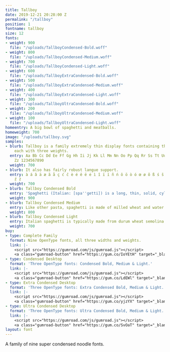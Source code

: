 ```yaml
---
title: Tallboy
date: 2019-12-21 20:28:00 Z
permalink: "/tallboy"
position: 1
fontname: tallboy
size: 12
fonts:
- weight: 900
  file: "/uploads/TallboyCondensed-Bold.woff"
- weight: 800
  file: "/uploads/TallboyCondensed-Medium.woff"
- weight: 700
  file: "/uploads/TallboyCondensed-Light.woff"
- weight: 600
  file: "/uploads/TallboyExtraCondensed-Bold.woff"
- weight: 500
  file: "/uploads/TallboyExtraCondensed-Medium.woff"
- weight: 400
  file: "/uploads/TallboyExtraCondensed-Light.woff"
- weight: 300
  file: "/uploads/TallboyUltraCondensed-Bold.woff"
- weight: 200
  file: "/uploads/TallboyUltraCondensed-Medium.woff"
- weight: 100
  file: "/uploads/TallboyUltraCondensed-Light.woff"
homeentry: A big bowl of spaghetti and meatballs.
homeweight: 700
image: "/uploads/tallboy.svg"
samples:
- blurb: Tallboy is a family extremely thin display fonts containing three widths,
    each with three weights.
  entry: Aa Bb Cc Dd Ee Ff Gg Hh Ii Jj Kk Ll Mm Nn Oo Pp Qq Rr Ss Tt Uu Vv Ww Xx Yy
    Zz 1234567890
  weight: 700
- blurb: It also has fairly robust langue support.
  entry: à á â ä æ ã å ç ć č è é ê ë ė ì î ï í ñ ń ô ö ò ó œ ø õ ß ś š û ü ù ú ÿ ž
    ź ż
  weight: 700
- blurb: Tallboy Condensed Bold
  entry: 'Spaghetti (Italian: [spa''ɡetti]) is a long, thin, solid, cylindrical pasta.'
  weight: 900
- blurb: Tallboy Condensed Medium
  entry: Like other pasta, spaghetti is made of milled wheat and water.
  weight: 800
- blurb: Tallboy Condensed Light
  entry: Italian spaghetti is typically made from durum wheat semolina.
  weight: 700
buy:
- type: Complete Family
  format: Nine OpenType fonts, all three widths and weights.
  link: |-
    <script src="https://gumroad.com/js/gumroad.js"></script>
    <a class="gumroad-button" href="https://gum.co/IoYEtH" target="_blank" data-gumroad-single-product="true">$90 | Buy Now</a>
- type: Condensed Desktop
  format: 'Three OpenType fonts: Condensed Bold, Medium & Light.'
  link: |-
    <script src="https://gumroad.com/js/gumroad.js"></script>
    <a class="gumroad-button" href="https://gum.co/LdEWl" target="_blank" data-gumroad-single-product="true">$35 | Buy Now</a>
- type: Extra Condensed Desktop
  format: 'Three OpenType fonts: Extra Condensed Bold, Medium & Light.'
  link: |-
    <script src="https://gumroad.com/js/gumroad.js"></script>
    <a class="gumroad-button" href="https://gum.co/yjzYX" target="_blank" data-gumroad-single-product="true">$35 | Buy Now</a>
- type: Ultra Condensed Desktop
  format: 'Three OpenType fonts: Ultra Condensed Bold, Medium & Light.'
  link: |-
    <script src="https://gumroad.com/js/gumroad.js"></script>
    <a class="gumroad-button" href="https://gum.co/SvOaT" target="_blank" data-gumroad-single-product="true">$35 | Buy Now</a>
layout: font
---
```


A family of nine super condensed noodle fonts.